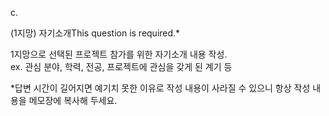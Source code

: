 c.

(1지망) 자기소개This question is required.*

1지망으로 선택된 프로젝트 참가를 위한 자기소개 내용 작성.  
ex. 관심 분야, 학력, 전공, 프로젝트에 관심을 갖게 된 계기 등  
  
*답변 시간이 길어지면 예기치 못한 이유로 작성 내용이 사라질 수 있으니 항상 작성 내용을 메모장에 복사해 두세요.